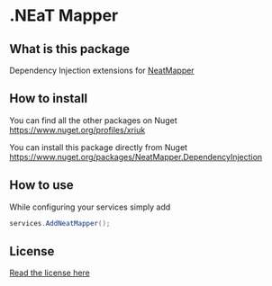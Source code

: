 # .NEaT Mapper

## What is this package

Dependency Injection extensions for [NeatMapper](https://www.nuget.org/packages/NeatMapper)

## How to install

You can find all the other packages on Nuget https://www.nuget.org/profiles/xriuk

You can install this package directly from Nuget https://www.nuget.org/packages/NeatMapper.DependencyInjection

## How to use

While configuring your services simply add

```csharp
services.AddNeatMapper();
```

## License

[Read the license here](https://github.com/Xriuk/NeatMapper/tree/main/src/NeatMapper.DependencyInjection/LICENSE.md)